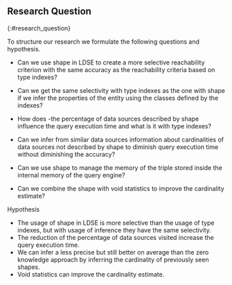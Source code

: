 ## Research Question
{:#research_question}

To structure our research we formulate the following questions and hypothesis.

- Can we use shape in LDSE to create a more selective reachability criterion with the same accuracy as the reachability criteria based on type indexes?

- Can we get the same selectivity with type indexes as the one with shape if we infer the properties of the entity using the classes defined by the indexes?

- How does -the percentage of data sources described by shape influence the query execution time and what is it with type indexes?
- Can we infer from similar data sources information about cardinalities of data sources not described by shape to diminish query execution time without diminishing the accuracy?

- Can we use shape to manage the memory of the triple stored inside the internal memory of the query engine?

- Can we combine the shape with void statistics to improve the cardinality estimate?

Hypothesis

- The usage of shape in LDSE is more selective than the usage of type indexes, but with usage of inference they have the same selectivity.
- The reduction of the percentage of data sources visited increase the query execution time.
- We can infer a less precise but still better on average than the zero knowledge approach by inferring the cardinality of previously seen shapes.
- Void statistics can improve the cardinality estimate.